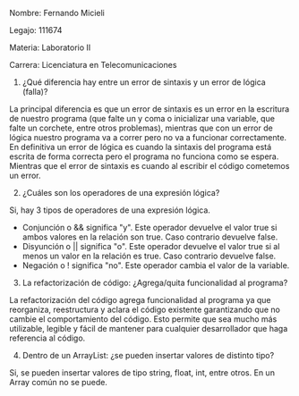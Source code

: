 Nombre: Fernando Micieli

Legajo: 111674

Materia: Laboratorio II

Carrera: Licenciatura en Telecomunicaciones


1. ¿Qué diferencia hay entre un error de sintaxis y un error de lógica (falla)?

La principal diferencia es que un error de sintaxis es un error en la escritura de nuestro programa (que falte un 
y coma o inicializar una variable, que falte un corchete, entre otros problemas), mientras que con un error de lógica nuestro programa va a correr pero
no va a funcionar correctamente.
En definitiva un error de lógica es cuando la sintaxis del programa está escrita de forma correcta pero el programa 
no funciona como se espera. Mientras que el error de sintaxis es cuando al escribir el código cometemos un error.


2. ¿Cuáles son los operadores de una expresión lógica?

Si, hay 3 tipos de operadores de una expresión lógica.

- Conjunción o && significa "y". 
		Este operador devuelve el valor true si ambos valores en la relación son true. 
		Caso contrario devuelve false.
- Disyunción o || significa "o". 
		Este operador devuelve el valor true si al menos un valor en la relación es true. 
		Caso contrario devuelve false.
- Negación o !  significa "no". 
		Este operador cambia el valor de la variable. 


3. La refactorización de código: ¿Agrega/quita funcionalidad al programa?

La refactorización del código agrega funcionalidad al programa ya que reorganiza, 
reestructura y aclara el código existente garantizando que no cambie el comportamiento del código.
Esto permite que sea mucho más utilizable, legible y fácil de mantener para cualquier desarrollador 
que haga referencia al código.


4. Dentro de un ArrayList: ¿se pueden insertar valores de distinto tipo?

Si, se pueden insertar valores de tipo string, float, int, entre otros.
En un Array común no se puede.
